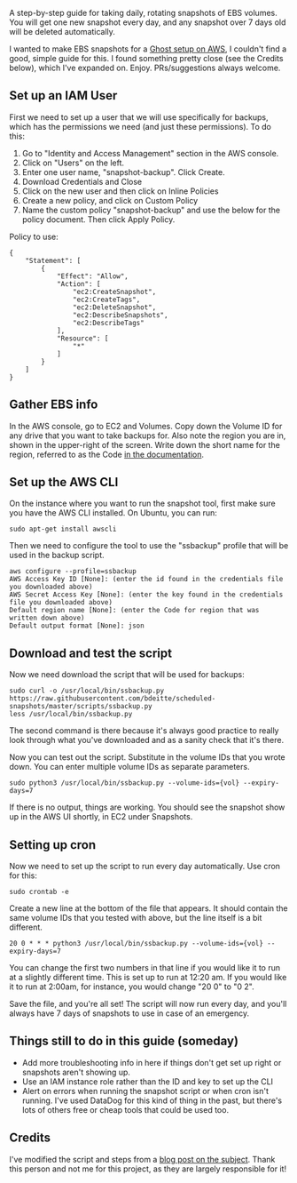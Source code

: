 A step-by-step guide for taking daily, rotating snapshots of EBS volumes.  You will get one new snapshot every day, and any snapshot over 7 days old will be deleted automatically.

I wanted to make EBS snapshots for a [Ghost setup on AWS](https://github.com/bdeitte/ghost-on-aws), I couldn't find a good, simple guide for this.  I found something pretty close (see the Credits below), which I've expanded on.  Enjoy.  PRs/suggestions always welcome.

## Set up an IAM User

First we need to set up a user that we will use specifically for backups, which has the permissions we need (and just these permissions).  To do this:

1. Go to "Identity and Access Management" section in the AWS console.
2. Click on "Users" on the left.
3. Enter one user name, "snapshot-backup".  Click Create.
4. Download Credentials and Close
5. Click on the new user and then click on Inline Policies
6. Create a new policy, and click on Custom Policy
7. Name the custom policy "snapshot-backup" and use the below for the policy document.  Then click Apply Policy.

Policy to use:
```
{
    "Statement": [
        {
            "Effect": "Allow",
            "Action": [
                "ec2:CreateSnapshot",
                "ec2:CreateTags",
                "ec2:DeleteSnapshot",
                "ec2:DescribeSnapshots",
                "ec2:DescribeTags"
            ],
            "Resource": [
                "*"
            ]
        }
    ]
}
```

## Gather EBS info

In the AWS console, go to EC2 and Volumes.  Copy down the Volume ID for any drive that you want to take backups for.  Also note the region you are in, shown in the upper-right of the screen.  Write down the short name for the region, referred to as the Code [in the documentation](http://docs.aws.amazon.com/AWSEC2/latest/UserGuide/using-regions-availability-zones.html).

## Set up the AWS CLI

On the instance where you want to run the snapshot tool, first make sure you have the AWS CLI installed.  On Ubuntu, you can run:
```
sudo apt-get install awscli
 ```
 
Then we need to configure the tool to use the "ssbackup" profile that will be used in the backup script.
```
aws configure --profile=ssbackup
AWS Access Key ID [None]: (enter the id found in the credentials file you downloaded above)
AWS Secret Access Key [None]: (enter the key found in the credentials file you downloaded above)
Default region name [None]: (enter the Code for region that was written down above)
Default output format [None]: json
```

## Download and test the script

Now we need download the script that will be used for backups:
```
sudo curl -o /usr/local/bin/ssbackup.py https://raw.githubusercontent.com/bdeitte/scheduled-snapshots/master/scripts/ssbackup.py
less /usr/local/bin/ssbackup.py
```
The second command is there because it's always good practice to really look through what you've downloaded and as a sanity check that it's there.

Now you can test out the script.  Substitute in the volume IDs that you wrote down.  You can enter multiple volume IDs as separate parameters.
```
sudo python3 /usr/local/bin/ssbackup.py --volume-ids={vol} --expiry-days=7
```
If there is no output, things are working.  You should see the snapshot show up in the AWS UI shortly, in EC2 under Snapshots.

## Setting up cron

Now we need to set up the script to run every day automatically.  Use cron for this:
```
sudo crontab -e
```
Create a new line at the bottom of the file that appears.  It should contain the same volume IDs that you tested with above, but the line itself is a bit different.
```
20 0 * * * python3 /usr/local/bin/ssbackup.py --volume-ids={vol} --expiry-days=7
```
You can change the first two numbers in that line if you would like it to run at a slightly different time.  This is set up to run at 12:20 am.  If you would like it to run at 2:00am, for instance, you would change "20 0" to "0 2".

Save the file, and you're all set!  The script will now run every day, and you'll always have 7 days of snapshots to use in case of an emergency.

## Things still to do in this guide (someday)

- Add more troubleshooting info in here if things don't get set up right or snapshots aren't showing up.
- Use an IAM instance role rather than the ID and key to set up the CLI
- Alert on errors when running the snapshot script or when cron isn't running.  I've used DataDog for this kind of thing in the past, but there's lots of others free or cheap tools that could be used too.

## Credits

I've modified the script and steps from a [blog post on the subject](https://www.flynsarmy.com/2015/06/how-to-schedule-daily-rolling-ebs-snapshots/).  Thank this person and not me for this project, as they are largely responsible for it!
